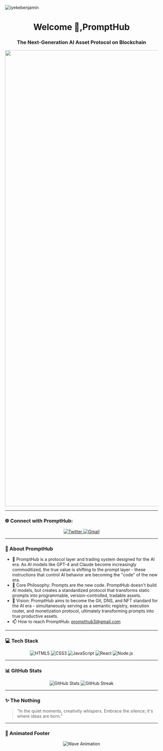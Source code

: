 <p align="left">
  <img src="https://komarev.com/ghpvc/?username=iyekebenjamin&label=Profile%20views&color=0e75b6&style=flat" alt="iyekebenjamin" />
</p>

<h1 align="center">Welcome 👋,PromptHub</h1>
<h3 align="center">The Next-Generation AI Asset Protocol on Blockchain</h3>

<p align="center">
  <img src="https://pbs.twimg.com/profile_banners/1916101667487117312/1745677140/1500x500" width="1500px" alt="Coding Animation" />
</p>

---

### 🌐 Connect with PromptHub:

<p align="center">
  <a href="https://x.com/prompthub3" target="_blank">
    <img src="https://img.shields.io/badge/Twitter-%231DA1F2.svg?&style=for-the-badge&logo=twitter&logoColor=white" alt="Twitter" />
  </a>
  <a href="prompthub3@gmail.com" target="_blank">
    <img src="https://img.shields.io/badge/Gmail-D14836?style=for-the-badge&logo=gmail&logoColor=white" alt="Gmail" />
  </a>
</p>

---

### 🧠 About PromptHub

- 🔭 PromptHub is a protocol layer and trading system designed for the AI era. As AI models like GPT-4 and Claude become increasingly commoditized, the true value is shifting to the prompt layer - these instructions that control AI behavior are becoming the "code" of the new era.
- 🌱 Core Philosophy: Prompts are the new code. PromptHub doesn't build AI models, but creates a standardized protocol that transforms static prompts into programmable, version-controlled, tradable assets.
- 💬 Vision: PromptHub aims to become the Git, DNS, and NFT standard for the AI era - simultaneously serving as a semantic registry, execution router, and monetization protocol, ultimately transforming prompts into true productive assets.
- 📫 How to reach PromptHub: [prompthub3@gmail.com](mailto:prompthub3@gmail.com)

---

### 💻 Tech Stack

<p align="center">
  <img src="https://img.shields.io/badge/HTML5-E34F26?style=for-the-badge&logo=html5&logoColor=white" alt="HTML5" />
  <img src="https://img.shields.io/badge/CSS3-1572B6?style=for-the-badge&logo=css3&logoColor=white" alt="CSS3" />
  <img src="https://img.shields.io/badge/JavaScript-F7DF1E?style=for-the-badge&logo=javascript&logoColor=black" alt="JavaScript" />
  <img src="https://img.shields.io/badge/React-20232A?style=for-the-badge&logo=react&logoColor=61DAFB" alt="React" />
  <img src="https://img.shields.io/badge/Node.js-339933?style=for-the-badge&logo=nodedotjs&logoColor=white" alt="Node.js" />
</p>

---

### 📊 GitHub Stats

<p align="center">
  <img src="https://github-readme-stats.vercel.app/api?username=iyekebenjamin&show_icons=true&theme=radical" alt="GitHub Stats" />
  <img src="https://github-readme-streak-stats.herokuapp.com/?user=iyekebenjamin&theme=radical" alt="GitHub Streak" />
</p>

---

### ✨ The Nothing

> “In the quiet moments, creativity whispers. Embrace the silence; it's where ideas are born.”

---

### 🎨 Animated Footer

<p align="center">
  <img src="https://raw.githubusercontent.com/iyekebenjamin/iyekebenjamin/main/assets/wave.svg" alt="Wave Animation" />
</p>

